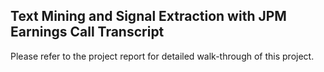 ## Text Mining and Signal Extraction with JPM Earnings Call Transcript
Please refer to the project report for detailed walk-through of this project.
